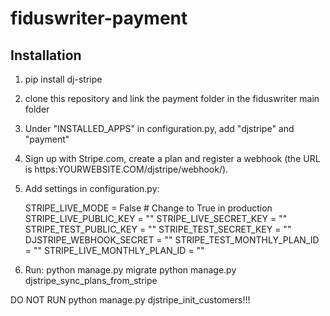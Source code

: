 # fiduswriter-payment


Installation
-----

1. pip install dj-stripe
2. clone this repository and link the payment folder in the fiduswriter main folder
3. Under "INSTALLED_APPS" in configuration.py, add "djstripe" and "payment"
4. Sign up with Stripe.com, create a plan and register a webhook (the URL is https:YOURWEBSITE.COM/djstripe/webhook/).
5. Add settings in configuration.py:


    STRIPE_LIVE_MODE = False  # Change to True in production
    STRIPE_LIVE_PUBLIC_KEY = ""
    STRIPE_LIVE_SECRET_KEY = ""
    STRIPE_TEST_PUBLIC_KEY = ""
    STRIPE_TEST_SECRET_KEY = ""
    DJSTRIPE_WEBHOOK_SECRET = ""
    STRIPE_TEST_MONTHLY_PLAN_ID = ""
    STRIPE_LIVE_MONTHLY_PLAN_ID = ""

6. Run:
    python manage.py migrate
    python manage.py djstripe_sync_plans_from_stripe
    
DO NOT RUN python manage.py djstripe_init_customers!!!
